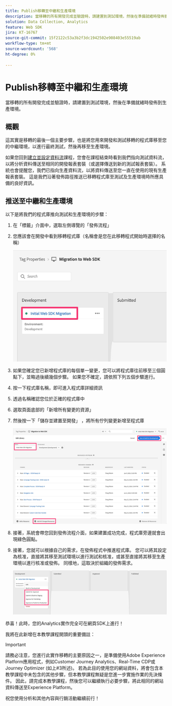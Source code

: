 ```yaml
---
title: Publish移轉至中繼和生產環境
description: 當移轉的所有開發完成並驗證時，請建置到測試環境，然後在準備就緒時發佈到生產環境。
solution: Data Collection, Analytics
feature: Web SDK
jira: KT-16767
source-git-commit: 15f2122c53a3b2f3dc1942502e908403e55519ab
workflow-type: tm+mt
source-wordcount: '568'
ht-degree: 0%

---
```



# Publish移轉至中繼和生產環境

當移轉的所有開發完成並驗證時，請建置到測試環境，然後在準備就緒時發佈到生產環境。

## 概觀

這其實是移轉的最後一個主要步驟，也是將您用來開發和測試移轉的程式庫移至您的中繼環境，以進行最終測試，然後再移至生產環境。

如果您回到[建立並設定資料流](create-and-configure-the-analytics-datastream.md)課程，您會在課程結束時看到我們指向測試資料流，以將分析資料傳送至相同的開發報表套裝（或選擇傳送到新的測試報表套裝）。 系統也會提醒您，我們已指向生產資料流，以將資料傳送至您一直在使用的現有生產報表套裝。
這是我們沿著發佈路徑推送已移轉程式庫至測試及生產環境時所應具備的良好資訊。

## 推送至中繼和生產環境

以下是將我們的程式庫推向測試和生產環境的步驟：

1. 在「標籤」介面中，選取左側導覽的「發佈流程」
1. 您應該會在開發中看到移轉程式庫（名稱會是您在此移轉程式開始時選擇的名稱）

   ![移轉程式庫位於Dev](assets/migration-lib-in-dev.jpg)

1. 如果您確定您已新增程式庫的每個單一變更，您可以將程式庫往前移至三個圓點下，並略過後續幾個步驟。 如果您不確定，請依照下列五個步驟進行。
1. 按一下程式庫名稱，即可進入程式庫詳細資訊
1. 透過名稱確認您位於正確的程式庫中
1. 選取頁面底部的「新增所有變更的資源」
1. 然後按一下「儲存並建置至開發」 ，將所有佇列變更新增至程式庫

   ![新增所有變更的資源](assets/add-all-changed-resources.jpg)

1. 接著，系統會帶您回到發佈流程介面，如果建置成功完成，程式庫旁邊就會出現綠色圓點。
1. 接著，您就可以根據自己的需求，在發佈程式中推進程式庫。 您可以將其設定為核准，直接將其移至測試環境以進行測試和核准，或甚至直接將其移至生產環境以進行核准或發佈。 同樣地，這取決於組織的發佈需求。

   ![發佈程式](assets/publishing-process.jpg)

恭喜！此時，您的Analytics實作完全可在網頁SDK上進行！

我將在此新增在本教學課程開頭的重要備註：

>[!IMPORTANT]
>
>請務必注意，您進行此實作移轉的主要原因之一，是準備使用Adobe Experience Platform應用程式，例如Customer Journey Analytics、Real-Time CDP或Journey Optimizer (如上#3所述)。 若為此目的使用您的網站資料，將會包含本教學課程中未包含的其他步驟，但本教學課程無疑是您進一步實施作業的先決條件。 因此，請完成本教學課程，然後您可以繼續執行必要步驟，將此相同的網站資料傳送至Experience Platform。

祝您使用分析和其他內容與行銷活動繼續前行！
